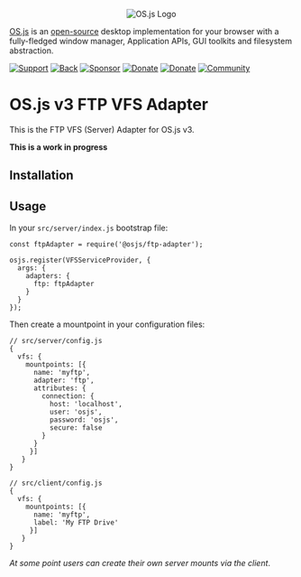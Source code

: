 <p align="center">
  <img alt="OS.js Logo" src="https://raw.githubusercontent.com/os-js/gfx/master/logo-big.png" />
</p>

[OS.js](https://www.os-js.org/) is an [open-source](https://raw.githubusercontent.com/os-js/OS.js/master/LICENSE) desktop implementation for your browser with a fully-fledged window manager, Application APIs, GUI toolkits and filesystem abstraction.

[![Support](https://img.shields.io/badge/patreon-support-orange.svg)](https://www.patreon.com/user?u=2978551&ty=h&u=2978551)
[![Back](https://opencollective.com/osjs/tiers/backer/badge.svg?label=backer&color=brightgreen)](https://opencollective.com/osjs)
[![Sponsor](https://opencollective.com/osjs/tiers/sponsor/badge.svg?label=sponsor&color=brightgreen)](https://opencollective.com/osjs)
[![Donate](https://img.shields.io/badge/liberapay-donate-yellowgreen.svg)](https://liberapay.com/os-js/)
[![Donate](https://img.shields.io/badge/paypal-donate-yellow.svg)](https://paypal.me/andersevenrud)
[![Community](https://img.shields.io/badge/join-community-green.svg)](https://community.os-js.org/)

# OS.js v3 FTP VFS Adapter

This is the FTP VFS (Server) Adapter for OS.js v3.

**This is a work in progress**

## Installation

## Usage

In your `src/server/index.js` bootstrap file:

```
const ftpAdapter = require('@osjs/ftp-adapter');

osjs.register(VFSServiceProvider, {
  args: {
    adapters: {
      ftp: ftpAdapter
    }
  }
});
```

Then create a mountpoint in your configuration files:

```
// src/server/config.js
{
  vfs: {
    mountpoints: [{
      name: 'myftp',
      adapter: 'ftp',
      attributes: {
        connection: {
          host: 'localhost',
          user: 'osjs',
          password: 'osjs',
          secure: false
        }
      }
     }]
   }
}

// src/client/config.js
{
  vfs: {
    mountpoints: [{
      name: 'myftp',
      label: 'My FTP Drive'
     }]
   }
}
```

*At some point users can create their own server mounts via the client*.

